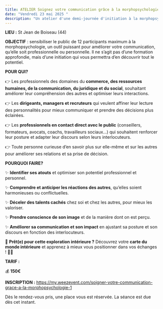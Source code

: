 ```yaml
---
title: ATELIER Soignez votre communication grâce à la morphopsychologie
date: "Vendredi 23 mai 2025 "
description: "Un atelier d'une demi-journée d'initiation à la morphopsychologie "
---
```

**LIEU :** St Jean de Boiseau (44)

**OBJECTIF** : sensibiliser le public de 12 participants maximum à la morphopsychologie, un outil puissant pour améliorer votre communication, qu’elle soit professionnelle ou personnelle. Il ne s’agit pas d’une formation approfondie, mais d’une initiation qui vous permettra d’en découvrir tout le potentiel.

**POUR QUI?**

👉 Les professionnels des domaines du **commerce, des ressources humaines, de la communication, du juridique et du social**, souhaitant améliorer leur compréhension des autres et optimiser leurs interactions.

👉 Les **dirigeants, managers et recruteurs** qui veulent affiner leur lecture des personnalités pour mieux communiquer et prendre des décisions plus éclairées.

👉 Les **professionnels en contact direct avec le public** (conseillers, formateurs, avocats, coachs, travailleurs sociaux…) qui souhaitent renforcer leur posture et adapter leur discours selon leurs interlocuteurs.

👉 Toute personne curieuse d’en savoir plus sur elle-même et sur les autres pour améliorer ses relations et sa prise de décision.

**POURQUOI FAIRE?**

✨ **Identifier ses atouts** et optimiser son potentiel professionnel et personnel.

✨ **Comprendre et anticiper les réactions des autres**, qu’elles soient harmonieuses ou conflictuelles.

✨ **Déceler des talents cachés** chez soi et chez les autres, pour mieux les valoriser.

✨ **Prendre conscience de son image** et de la manière dont on est perçu.

✨ **Améliorer sa communication et son impact** en ajustant sa posture et son discours en fonction des interlocuteurs.

🚀 **Prêt(e) pour cette exploration intérieure ?** Découvrez votre **carte du monde intérieure** et apprenez à mieux vous positionner dans vos échanges ! 🧭💡

**TARIF :**

💰 **150€** 

**INSCRIPTION :** https://my.weezevent.com/soigner-votre-communication-grace-a-la-morphopsychologie-1 

Dès le rendez-vous pris, une place vous est réservée. La séance est due dès cet instant.